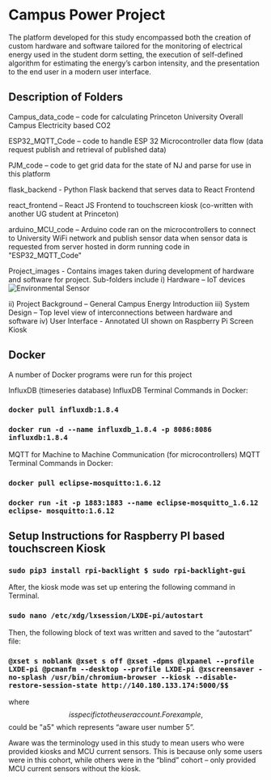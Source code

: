 # Campus Power Project

The platform developed for this study encompassed both the creation of custom hardware and software tailored for the
monitoring of electrical energy used in the student dorm setting, the execution of self-defined algorithm for estimating
the energy’s carbon intensity, and the presentation to the end user in a modern user interface.

## Description of Folders

Campus_data_code – code for calculating Princeton University Overall Campus Electricity based CO2

ESP32_MQTT_Code – code to handle ESP 32 Microcontroller data flow (data request publish and retrieval of published data)

PJM_code – code to get grid data for the state of NJ and parse for use in this platform

flask_backend - Python Flask backend that serves data to React Frontend

react_frontend – React JS Frontend to touchscreen kiosk (co-written with another UG student at Princeton)

arduino_MCU_code – Arduino code ran on the microcontrollers to connect to University WiFi network and publish sensor data
when sensor data is requested from server hosted in dorm running code in "ESP32_MQTT_Code"

Project_images - Contains images taken during development of hardware and software for project. Sub-folders include
i) Hardware – IoT devices
![Environmental Sensor](https://github.com/kiera-ann/campus_energy_project/blob/master/Project_images/Hardware/Enviro%20Sensor%20Enclosure%20annotated.tiff)


ii) Project Background – General Campus Energy Introduction
iii) System Design – Top level view of interconnections between hardware and software
iv) User Interface - Annotated UI shown on Raspberry Pi Screen Kiosk

## Docker

A number of Docker programs were run for this project

InfluxDB (timeseries database)
InfluxDB Terminal Commands in Docker:

### `docker pull influxdb:1.8.4`

### `docker run -d --name influxdb_1.8.4 -p 8086:8086 influxdb:1.8.4`

MQTT for Machine to Machine Communication (for microcontrollers)
MQTT Terminal Commands in Docker:

### `docker pull eclipse-mosquitto:1.6.12`

### `docker run -it -p 1883:1883 --name eclipse-mosquitto_1.6.12 eclipse- mosquitto:1.6.12`

## Setup Instructions for Raspberry PI based touchscreen Kiosk

### `sudo pip3 install rpi-backlight $ sudo rpi-backlight-gui`

After, the kiosk mode was set up entering the following command in Terminal.

### `sudo nano /etc/xdg/lxsession/LXDE-pi/autostart`

Then, the following block of text was written and saved to the “autostart” file:

### `@xset s noblank @xset s off @xset -dpms @lxpanel --profile LXDE-pi @pcmanfm --desktop --profile LXDE-pi @xscreensaver -no-splash /usr/bin/chromium-browser --kiosk --disable-restore-session-state http://140.180.133.174:5000/$$`

where $$ is specific to the user account. For example, $$ could be "a5" which represents “aware user number 5”.

Aware was the terminology used in this study to mean users who were provided kiosks and MCU current sensors. This is
because only some users were in this cohort, while others were in the “blind” cohort – only provided MCU current sensors
without the kiosk.
